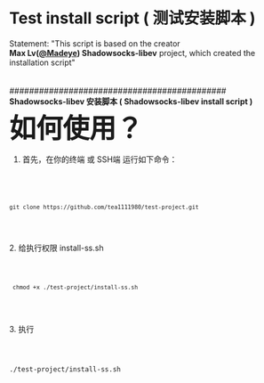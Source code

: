 # Test install script  ( 测试安装脚本 )

Statement: "This script is based on the creator
<br>
<b>Max Lv(<a href='https://github.com/Madeye'>@Madeye</a>) Shadowsocks-libev</b> project, which created the installation script"
</br>
<br>
</br>
<i>############################################</i><br>
<b>Shadowsocks-libev 安装脚本 ( Shadowsocks-libev install script )</b>
  <br>
<b><font size=14px>如何使用？</font></b>
  </br>
1. 首先，在你的终端 或 SSH端 运行如下命令：
  </br>

<code>

    git clone https://github.com/tea1111980/test-project.git

</code>
</p>
</br>
2. 给执行权限 install-ss.sh
  <br>
  <p>

<code>

     chmod +x ./test-project/install-ss.sh

</code>
  </p>
  </br>
3. 执行
  <br>
  <p>

<code>

./test-project/install-ss.sh <br><p>

</code>
  </p>
  </br>
